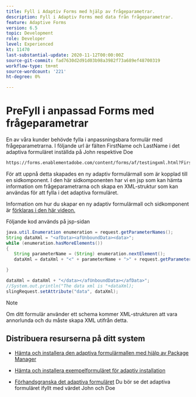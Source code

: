 ```yaml
---
title: Fyll i Adaptiv Forms med hjälp av frågeparametrar.
description: Fyll i Adaptiv Forms med data från frågeparametrar.
feature: Adaptive Forms
version: 6.5
topic: Development
role: Developer
level: Experienced
kt: 11470
last-substantial-update: 2020-11-12T00:00:00Z
source-git-commit: fad7630d2d91d03b98a3982f73a689ef48700319
workflow-type: tm+mt
source-wordcount: '221'
ht-degree: 0%

---
```


# PreFyll i anpassad Forms med frågeparametrar

En av våra kunder behövde fylla i anpassningsbara formulär med frågeparametrarna. I följande url är fälten FirstName och LastName i det adaptiva formuläret inställda på John respektive Doe

```html
https://forms.enablementadobe.com/content/forms/af/testingxml.html?FirstName=John&LastName=Doe
```

För att uppnå detta skapades en ny adaptiv formulärmall som är kopplad till en sidkomponent. I den här sidkomponenten har vi en jsp som kan hämta information om frågeparametrarna och skapa en XML-struktur som kan användas för att fylla i det adaptiva formuläret.

Information om hur du skapar en ny adaptiv formulärmall och sidkomponent är [förklaras i den här videon.](https://experienceleague.adobe.com/docs/experience-manager-learn/forms/storing-and-retrieving-form-data/part5.html?lang=en)

Följande kod används på jsp-sidan

```java
java.util.Enumeration enumeration = request.getParameterNames();
String dataXml = "<afData><afUnboundData><data>";
while (enumeration.hasMoreElements())
{
   String parameterName = (String) enumeration.nextElement();
   dataXml = dataXml + "<" + parameterName + ">" + request.getParameter(parameterName) + "</" + parameterName + ">";

}

dataXml = dataXml + "</data></afUnboundData></afData>";
//System.out.println("The data xml is "+dataXml);
slingRequest.setAttribute("data", dataXml);
```

>[!NOTE]
>
>Om ditt formulär använder ett schema kommer XML-strukturen att vara annorlunda och du måste skapa XML utifrån detta.


## Distribuera resurserna på ditt system

* [Hämta och installera den adaptiva formulärmallen med hjälp av Package Manager](assets/populate-with-xml.zip)
* [Hämta och installera exempelformuläret för adaptiv installation](assets/populate-af-with-query-paramters-form.zip)

* [Förhandsgranska det adaptiva formuläret](http://localhost:4502/content/dam/formsanddocuments/testingxml/jcr:content?wcmmode=disabled&amp;FirstName=John&amp;LastName=Doe)
Du bör se det adaptiva formuläret ifyllt med värdet John och Doe
